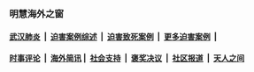 
### 明慧海外之窗

####  [武汉肺炎](indexes/365.md?t=03210200) &nbsp;|&nbsp;  [迫害案例综述](indexes/328.md?t=03210200) &nbsp;|&nbsp; [迫害致死案例](indexes/277.md?t=03210200)  &nbsp;|&nbsp; [更多迫害案例](indexes/81.md?t=03210200)  &nbsp;|&nbsp; 
####  [时事评论](indexes/19.md?t=03210200) &nbsp;|&nbsp; [海外简讯](indexes/245.md?t=03210200)&nbsp;|&nbsp;  [社会支持](indexes/140.md?t=03210200) &nbsp;|&nbsp; [褒奖决议](indexes/282.md?t=03210200) &nbsp;|&nbsp; [社区报道](indexes/91.md?t=03210200)  &nbsp;|&nbsp; [天人之间](indexes/78.md?t=03210200) 

